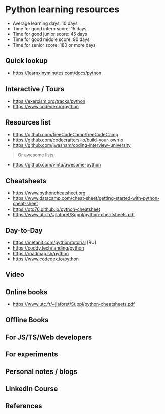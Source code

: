 # Python learning resources

- Average learning days: 10 days
- Time for good intern score: 15 days
- Time for good junior score: 45 days
- Time for good middle score: 90 days
- Time for senior score: 180 or more days

## Quick lookup

- <https://learnxinyminutes.com/docs/python>

## Interactive / Tours

- <https://exercism.org/tracks/python>
- <https://www.codedex.io/python>

## Resources list

- <https://github.com/freeCodeCamp/freeCodeCamp>
- <https://github.com/codecrafters-io/build-your-own-x>
- <https://github.com/jwasham/coding-interview-university>

> Or awesome lists

- <https://github.com/vinta/awesome-python>

## Cheatsheets

- <https://www.pythoncheatsheet.org>
- <https://www.datacamp.com/cheat-sheet/getting-started-with-python-cheat-sheet>
- <https://gto76.github.io/python-cheatsheet>
- <https://www.utc.fr/~jlaforet/Suppl/python-cheatsheets.pdf>

## Day-to-Day

- <https://metanit.com/python/tutorial> \[RU\]
- <https://coddy.tech/landing/python>
- <https://roadmap.sh/python>
- <https://www.codedex.io/python>

## Video

## Online books

- <https://www.utc.fr/~jlaforet/Suppl/python-cheatsheets.pdf>

## Offline Books

## For JS/TS/Web developers

## For experiments

## Personal notes / blogs

## LinkedIn Course

## References
